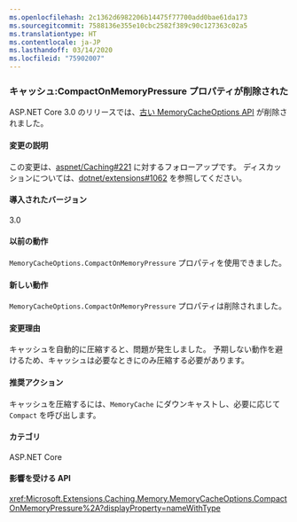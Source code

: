 ```yaml
---
ms.openlocfilehash: 2c1362d6982206b14475f77700add0bae61da173
ms.sourcegitcommit: 7588136e355e10cbc2582f389c90c127363c02a5
ms.translationtype: HT
ms.contentlocale: ja-JP
ms.lasthandoff: 03/14/2020
ms.locfileid: "75902007"
---
```

### <a name="caching-compactonmemorypressure-property-removed"></a>キャッシュ:CompactOnMemoryPressure プロパティが削除された

ASP.NET Core 3.0 のリリースでは、[古い MemoryCacheOptions API](https://github.com/dotnet/extensions/blob/dc5c593da7b72c82e6fe85abb91d03818f9b700c/src/Caching/Memory/src/MemoryCacheOptions.cs#L17-L18) が削除されました。

#### <a name="change-description"></a>変更の説明

この変更は、[aspnet/Caching#221](https://github.com/aspnet/Caching/issues/221) に対するフォローアップです。 ディスカッションについては、[dotnet/extensions#1062](https://github.com/dotnet/extensions/issues/1062) を参照してください。

#### <a name="version-introduced"></a>導入されたバージョン

3.0

#### <a name="old-behavior"></a>以前の動作

`MemoryCacheOptions.CompactOnMemoryPressure` プロパティを使用できました。

#### <a name="new-behavior"></a>新しい動作

`MemoryCacheOptions.CompactOnMemoryPressure` プロパティは削除されました。

#### <a name="reason-for-change"></a>変更理由

キャッシュを自動的に圧縮すると、問題が発生しました。 予期しない動作を避けるため、キャッシュは必要なときにのみ圧縮する必要があります。

#### <a name="recommended-action"></a>推奨アクション

キャッシュを圧縮するには、`MemoryCache` にダウンキャストし、必要に応じて `Compact` を呼び出します。

#### <a name="category"></a>カテゴリ

ASP.NET Core

#### <a name="affected-apis"></a>影響を受ける API

<xref:Microsoft.Extensions.Caching.Memory.MemoryCacheOptions.CompactOnMemoryPressure%2A?displayProperty=nameWithType>

<!--

#### Affected APIs

`Overload:Microsoft.Extensions.Caching.Memory.MemoryCacheOptions.CompactOnMemoryPressure`

-->
